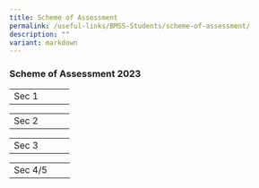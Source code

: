 ```yaml
---
title: Scheme of Assessment
permalink: /useful-links/BMSS-Students/scheme-of-assessment/
description: ""
variant: markdown
---
```

###  Scheme of Assessment 2023 

|  |  |  |  |
|---|---|---|---|
| Sec 1 | | | |


|  |  |  |  |
|---|---|---|---|
| Sec 2 |  |  |  |


|  |  |  |  |
|---|---|---|---|
| Sec 3 |  |  |  |


|  |  |  |  
|---|---|---|
| Sec 4/5 | | |